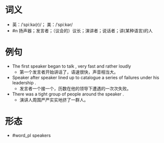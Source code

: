 # 词义
- 英：/ˈspiːkə(r)/； 美：/ˈspiːkər/
- #n 扬声器；发言者；（议会的）议长；演讲者；说话者；讲(某种语言)的人
# 例句
- The first speaker began to talk , very fast and rather loudly
	- 第一个发言者开始讲话了，语速很快，声音相当大。
- Speaker after speaker lined up to catalogue a series of failures under his leadership .
	- 发言者一个接一个，历数在他的领导下遭遇的一次次失败。
- There was a tight group of people around the speaker .
	- 演讲人周围严严实实地挤了一群人。
# 形态
- #word_pl speakers
